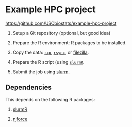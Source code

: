 # Example HPC project

https://github.com/USCbiostats/example-hpc-project

1. Setup a Git repository (optional, but good idea)

2. Prepare the R environment: R packages to be installed.

3. Copy the data: [`scp`](https://www.computerhope.com/unix/scp.htm),  [`rsync`](https://www.computerhope.com/unix/rsync.htm), or [filezilla](https://filezilla-project.org/).

4. Prepare the R script (using [`slurmR`](https://github.com/USCbiostats/slurmR).

5. Submit the job using [slurm](https://slurm.schedmd.com/overview.html).

## Dependencies

This depends on the following R packages:

1. [slurmR](https://github.com/USCbiostats/slurmR)

2. [njforce](https://github.com/USCbiostats/njforce)